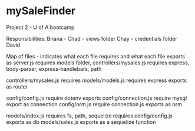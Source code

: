 # mySaleFinder
Project 2 - U of A bootcamp

Responsibilities:
Briana - 
Chad - views folder
Chay - credentials folder
David

Map of files - indicates what each file requires and what each file exports as
server.js
	requires models folder, controllers/mysales.js
	requires express, body-parser, express-handlebars, path	

controllers/mysales.js
	requires models/models.js
	requires express
	exports as router

config/config.js
	require dotenv
	exports
config/connection.js
	require mysql
	export as connection
config/orm.js
	require connection.js
	exports as orm

models/index.js
	requires fs, path, sequelize
	requires config/config.js
	exports as db
models/sales.js
	exports as a sequelize function
